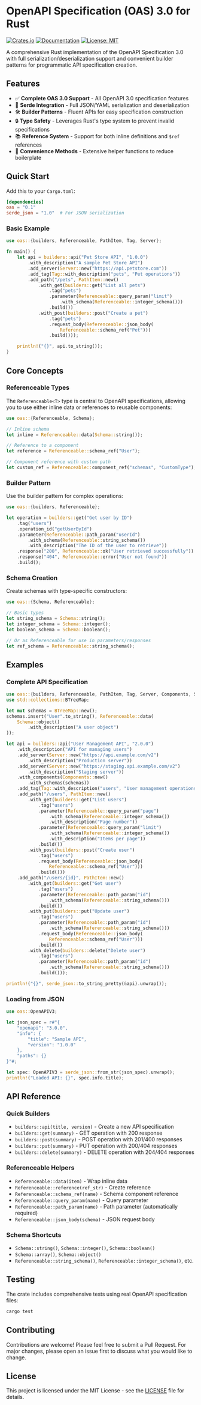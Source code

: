 # OpenAPI Specification (OAS) 3.0 for Rust

[![Crates.io](https://img.shields.io/crates/v/oas.svg)](https://crates.io/crates/oas)
[![Documentation](https://docs.rs/oas/badge.svg)](https://docs.rs/oas)
[![License: MIT](https://img.shields.io/badge/License-MIT-yellow.svg)](https://opensource.org/licenses/MIT)

A comprehensive Rust implementation of the OpenAPI Specification 3.0 with full serialization/deserialization support and convenient builder patterns for programmatic API specification creation.

## Features

- ✅ **Complete OAS 3.0 Support** - All OpenAPI 3.0 specification features
- 🔄 **Serde Integration** - Full JSON/YAML serialization and deserialization
- 🛠️ **Builder Patterns** - Fluent APIs for easy specification construction
- 🔒 **Type Safety** - Leverages Rust's type system to prevent invalid specifications
- 📚 **Reference System** - Support for both inline definitions and `$ref` references
- 🚀 **Convenience Methods** - Extensive helper functions to reduce boilerplate

## Quick Start

Add this to your `Cargo.toml`:

```toml
[dependencies]
oas = "0.1"
serde_json = "1.0"  # For JSON serialization
```

### Basic Example

```rust
use oas::{builders, Referenceable, PathItem, Tag, Server};

fn main() {
    let api = builders::api("Pet Store API", "1.0.0")
        .with_description("A sample Pet Store API")
        .add_server(Server::new("https://api.petstore.com"))
        .add_tag(Tag::with_description("pets", "Pet operations"))
        .add_path("/pets", PathItem::new()
            .with_get(builders::get("List all pets")
                .tag("pets")
                .parameter(Referenceable::query_param("limit")
                    .with_schema(Referenceable::integer_schema()))
                .build())
            .with_post(builders::post("Create a pet")
                .tag("pets")
                .request_body(Referenceable::json_body(
                    Referenceable::schema_ref("Pet")))
                .build()));

    println!("{}", api.to_string());
}
```

## Core Concepts

### Referenceable Types

The `Referenceable<T>` type is central to OpenAPI specifications, allowing you to use either inline data or references to reusable components:

```rust
use oas::{Referenceable, Schema};

// Inline schema
let inline = Referenceable::data(Schema::string());

// Reference to a component
let reference = Referenceable::schema_ref("User");

// Component reference with custom path
let custom_ref = Referenceable::component_ref("schemas", "CustomType");
```

### Builder Pattern

Use the builder pattern for complex operations:

```rust
use oas::{builders, Referenceable};

let operation = builders::get("Get user by ID")
    .tag("users")
    .operation_id("getUserById")
    .parameter(Referenceable::path_param("userId")
        .with_schema(Referenceable::string_schema())
        .with_description("The ID of the user to retrieve"))
    .response("200", Referenceable::ok("User retrieved successfully"))
    .response("404", Referenceable::error("User not found"))
    .build();
```

### Schema Creation

Create schemas with type-specific constructors:

```rust
use oas::{Schema, Referenceable};

// Basic types
let string_schema = Schema::string();
let integer_schema = Schema::integer();
let boolean_schema = Schema::boolean();

// Or as Referenceable for use in parameters/responses
let ref_schema = Referenceable::string_schema();
```

## Examples

### Complete API Specification

```rust
use oas::{builders, Referenceable, PathItem, Tag, Server, Components, Schema};
use std::collections::BTreeMap;

let mut schemas = BTreeMap::new();
schemas.insert("User".to_string(), Referenceable::data(
    Schema::object()
        .with_description("A user object")
));

let api = builders::api("User Management API", "2.0.0")
    .with_description("API for managing users")
    .add_server(Server::new("https://api.example.com/v2")
        .with_description("Production server"))
    .add_server(Server::new("https://staging.api.example.com/v2")
        .with_description("Staging server"))
    .with_components(Components::new()
        .with_schemas(schemas))
    .add_tag(Tag::with_description("users", "User management operations"))
    .add_path("/users", PathItem::new()
        .with_get(builders::get("List users")
            .tag("users")
            .parameter(Referenceable::query_param("page")
                .with_schema(Referenceable::integer_schema())
                .with_description("Page number"))
            .parameter(Referenceable::query_param("limit")
                .with_schema(Referenceable::integer_schema())
                .with_description("Items per page"))
            .build())
        .with_post(builders::post("Create user")
            .tag("users")
            .request_body(Referenceable::json_body(
                Referenceable::schema_ref("User")))
            .build()))
    .add_path("/users/{id}", PathItem::new()
        .with_get(builders::get("Get user")
            .tag("users")
            .parameter(Referenceable::path_param("id")
                .with_schema(Referenceable::string_schema()))
            .build())
        .with_put(builders::put("Update user")
            .tag("users")
            .parameter(Referenceable::path_param("id")
                .with_schema(Referenceable::string_schema()))
            .request_body(Referenceable::json_body(
                Referenceable::schema_ref("User")))
            .build())
        .with_delete(builders::delete("Delete user")
            .tag("users")
            .parameter(Referenceable::path_param("id")
                .with_schema(Referenceable::string_schema()))
            .build()));

println!("{}", serde_json::to_string_pretty(&api).unwrap());
```

### Loading from JSON

```rust
use oas::OpenAPIV3;

let json_spec = r#"{
    "openapi": "3.0.0",
    "info": {
        "title": "Sample API",
        "version": "1.0.0"
    },
    "paths": {}
}"#;

let spec: OpenAPIV3 = serde_json::from_str(json_spec).unwrap();
println!("Loaded API: {}", spec.info.title);
```

## API Reference

### Quick Builders

- `builders::api(title, version)` - Create a new API specification
- `builders::get(summary)` - GET operation with 200 response
- `builders::post(summary)` - POST operation with 201/400 responses  
- `builders::put(summary)` - PUT operation with 200/404 responses
- `builders::delete(summary)` - DELETE operation with 204/404 responses

### Referenceable Helpers

- `Referenceable::data(item)` - Wrap inline data
- `Referenceable::reference(ref_str)` - Create reference
- `Referenceable::schema_ref(name)` - Schema component reference
- `Referenceable::query_param(name)` - Query parameter
- `Referenceable::path_param(name)` - Path parameter (automatically required)
- `Referenceable::json_body(schema)` - JSON request body

### Schema Shortcuts

- `Schema::string()`, `Schema::integer()`, `Schema::boolean()`
- `Schema::array()`, `Schema::object()`
- `Referenceable::string_schema()`, `Referenceable::integer_schema()`, etc.

## Testing

The crate includes comprehensive tests using real OpenAPI specification files:

```bash
cargo test
```

## Contributing

Contributions are welcome! Please feel free to submit a Pull Request. For major changes, please open an issue first to discuss what you would like to change.

## License

This project is licensed under the MIT License - see the [LICENSE](LICENSE) file for details.